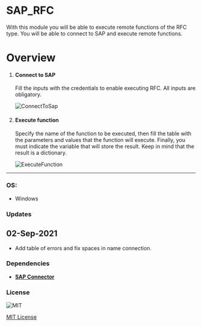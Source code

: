 # SAP_RFC

With this module you will be able to execute remote functions of the RFC type. You will be able to connect to SAP and execute remote functions.

# Overview

1. #### Connect to SAP
    Fill the inputs with the credentials to enable executing RFC. All inputs are obligatory.
    
    ![ConnectToSap](https://i.imgur.com/y56dPRF.png)

2. #### Execute function
    Specify the name of the function to be executed, then fill the table with the parameters and values that the function will execute. Finally, you must indicate the variable that will store the result. Keep in mind that the result is a dictionary.

    ![ExecuteFunction](https://i.imgur.com/KpCCuiL.png)

----

### OS:
  - Windows

### Updates
## 02-Sep-2021
- Add table of errors and fix spaces in name connection.

### Dependencies
- [**SAP Connector**](https://support.sap.com/en/product/connectors/msnet.html)
        

### License

![MIT](https://camo.githubusercontent.com/107590fac8cbd65071396bb4d04040f76cde5bde/687474703a2f2f696d672e736869656c64732e696f2f3a6c6963656e73652d6d69742d626c75652e7376673f7374796c653d666c61742d737175617265) 

[MIT License](http://opensource.org/licenses/mit-license.ph)